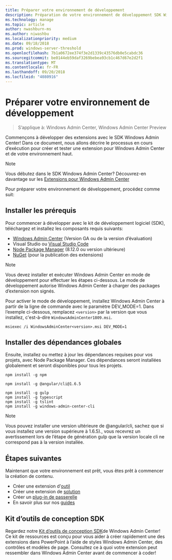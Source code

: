 ```yaml
---
title: Préparer votre environnement de développement
description: Préparation de votre environnement de développement SDK Windows Admin Center (projet Honolulu)
ms.technology: manage
ms.topic: article
author: nwashburn-ms
ms.author: niwashbu
ms.localizationpriority: medium
ms.date: 09/18/2018
ms.prod: windows-server-threshold
ms.openlocfilehash: 7b1a0672ee374f3e2d1339c43576db0e5cabdc36
ms.sourcegitcommit: be0144eb59daf3269bebea93cb1c467d67e2d2f1
ms.translationtype: MT
ms.contentlocale: fr-FR
ms.lasthandoff: 09/20/2018
ms.locfileid: "4080916"
---
```

# Préparer votre environnement de développement

>S’applique à: Windows Admin Center, Windows Admin Center Preview

Commençons à développer des extensions avec le SDK Windows Admin Center!  Dans ce document, nous allons décrire le processus en cours d’exécution pour créer et tester une extension pour Windows Admin Center et de votre environnement haut.

> [!NOTE]
> Vous débutez dans le SDK Windows Admin Center?  Découvrez-en davantage sur les [Extensions pour Windows Admin Center](extensibility-overview.md)

Pour préparer votre environnement de développement, procédez comme suit:

## Installer les prérequis

Pour commencer à développer avec le kit de développement logiciel (SDK), téléchargez et installez les composants requis suivants:

* [Windows Admin Center](https://aka.ms/WACDownloadPage) (Version GA ou de la version d’évaluation)
* Visual Studio ou [Visual Studio Code](http://code.visualstudio.com)
* [Node Package Manager](https://npmjs.com/get-npm) (8.12.0 ou version ultérieure)
* [NuGet](https://www.nuget.org/downloads) (pour la publication des extensions)

> [!NOTE]
> Vous devez installer et exécuter Windows Admin Center en mode de développement pour effectuer les étapes ci-dessous. Le mode de développement autorise Windows Admin Center à charger des packages d’extension non signés.
>
>  Pour activer le mode de développement, installez Windows Admin Center à partir de la ligne de commande avec le paramètre DEV_MODE=1. Dans l’exemple ci-dessous, remplacez ```<version>``` par la version que vous installez, c'est-à-dire ```WindowsAdminCenter1809.msi```.
>
> ```msiexec /i WindowsAdminCenter<version>.msi DEV_MODE=1```

## Installer des dépendances globales

Ensuite, installez ou mettez à jour les dépendances requises pour vos projets, avec Node Package Manager. Ces dépendances seront installées globalement et seront disponibles pour tous les projets.

```
npm install -g npm

npm install -g @angular/cli@1.6.5

npm install -g gulp
npm install -g typescript
npm install -g tslint
npm install -g windows-admin-center-cli
```

>[!NOTE]
>Vous pouvez installer une version ultérieure de @angular/cli, sachez que si vous installez une version supérieure à 1.6.5)., vous recevrez un avertissement lors de l’étape de génération gulp que la version locale cli ne correspond pas à la version installée.

## Étapes suivantes

Maintenant que votre environnement est prêt, vous êtes prêt à commencer la création de contenu.

- Créer une extension d'[outil](develop-tool.md)
- Créer une extension de [solution](develop-solution.md)
- Créer un [plug-in de passerelle](develop-gateway-plugin.md)
- En savoir plus sur nos [guides](guides.md)

## Kit d’outils de conception SDK

Regardez notre [Kit d’outils de conception SDK](https://github.com/Microsoft/windows-admin-center-sdk/blob/master/WindowsAdminCenterDesignToolkit.zip)de Windows Admin Center! Ce kit de ressources est conçu pour vous aider à créer rapidement une des extensions dans PowerPoint à l’aide de styles Windows Admin Center, des contrôles et modèles de page. Consultez ce à quoi votre extension peut ressembler dans Windows Admin Center avant de commencer à coder!

